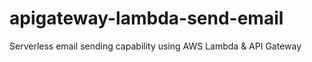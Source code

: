 # apigateway-lambda-send-email
Serverless email sending capability using AWS Lambda &amp; API Gateway
